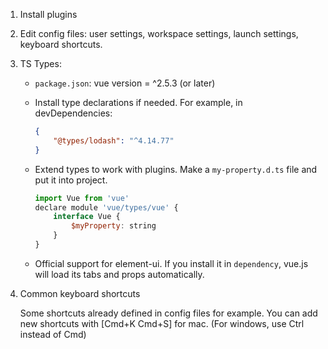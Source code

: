 1. Install plugins

2. Edit config files: user settings, workspace settings, launch settings, keyboard shortcuts.

3. TS Types:
 
    * `package.json`: vue version = ^2.5.3 (or later)
   
    * Install type declarations if needed. For example, in devDependencies: 

        ``` json
        {
            "@types/lodash": "^4.14.77"
        }
        ```

    * Extend types to work with plugins. Make a `my-property.d.ts` file and put it into project.

        ``` js
        import Vue from 'vue'
        declare module 'vue/types/vue' {
            interface Vue {
                $myProperty: string
            }
        }
        ```
    
    * Official support for element-ui. If you install it in `dependency`, vue.js will load its tabs and props automatically.

4. Common keyboard shortcuts

    Some shortcuts already defined in config files for example. You can add new shortcuts with [Cmd+K Cmd+S] for mac. (For windows, use Ctrl instead of Cmd)